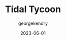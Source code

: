 ---
layout: game
title:  "Tidal Tycoon"
type: "Game Development Blog"
color: "background-color: seagreen"
summary: "Fishing themed Incremental game developed for Android."
author: georgekendry
date: '2023-06-01'
category: ['game-development','featured']
thumbnail:
keywords: C#, Unity, incremental, mobile, project
permalink: /games/tidal-tycoon/
usemathjax: true
genre: ['C#', 'Unity', 'Mobile']
browser_playable: false
hidden: true
heading: "a fresh take on the classic incremental genre"
icon: 
showreel:
itch: 
isgameembed: false
gameembed: 
status: "Complete"
projecttype: "Project"
languagesused: ['C#']
tools: ['Unity']
roles: ['Programming','Art','Design']
main-role: "Lead Developer"
credits: ['George Kendry']
screenshots: true
description: <ul> 
                <li>Developed a custom maths library to facilitate unique gameplay elements</li>
                <li>Ensured UI/UX design was intuitive and responsive for mobile</li>
             </ul>
hasRepository: true
repo: up2020072/TARP-incremental-game
---